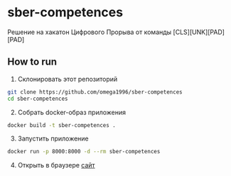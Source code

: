 # sber-competences
Решение на хакатон Цифрового Прорыва от команды [CLS][UNK][PAD][PAD]

## How to run
1. Склонировать этот репозиторий

```bash
git clone https://github.com/omega1996/sber-competences
cd sber-competences
```
2. Собрать docker-образ приложения
```bash
docker build -t sber-competences .
```
3. Запустить приложение
```bash
docker run -p 8000:8000 -d --rm sber-competences
```
4. Открыть в браузере [сайт](http://localhost:8000)
